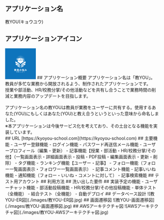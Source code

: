 ## アプリケーション名
教YOU(キョウユウ)
## アプリケーションアイコン
<img width="100" height="auto" src="./images/教YOUアイコン.png">
## アプリケーション概要
アプリケーション名は「教YOU」。<br>
教員が多忙な業務から開放されるよう、制作されたアプリケーションです。<br>
授業や部活動、HR/校務分掌/その他活動などを共有し合うことで業務時間の削減と業務内容のアップデートを目指します。<br>
<br>
アプリケーション名の教YOUは教員が業務をユーザーに共有する。使用するあなた(YOU)にもしくはあなた(YOU)と教え合うというといった意味から命名しました。<br>
※本アプリケーションは今後サービス化を考えており、その土台となる機能を実装しています。<br>
## URL
[https://kyoyou-school.com](https://kyoyou-school.com)
## 主要機能
- ユーザー登録機能
- ログイン機能
- パスワード再送信メール機能
- ユーザープロフィール（編集・更新）
- 記事機能【授業・部活動・HR/校務分掌/その他】（一覧画面表示・詳細画面表示・投稿・PDF投稿・編集画面表示・更新・削除）
- タグ機能
- ランキング機能【ユーザー・記事】
- フォロー機能（フォロー一覧画面表示・フォロワー一覧画面表示）
- 記事コメント機能
- 記事いいね機能
- 通知機能（フォロー・いいね・コメントに対して）
- 記事検索機能
## テスト用アカウント
## 利用方法
## 洗い出した要件
## 実装予定の機能
- ユーザーチャット機能
- 部活動投稿機能
- HR/校務分掌/その他投稿機能
- 単体テスト（全機能）
- 結合テスト（全機能）
- 自動デプロイ
## データベース設計
![教YOU-ER図](./images/教YOU-ER図.jpg)
## 画面遷移図
![教YOU-画面遷移図](./images/教YOU-画面遷移図.jpg)
## AWSアーキテクチャ図
![AWSアーキテクチャ図](./images/教YOU-AWSアーキテクチャ図.jpg)
